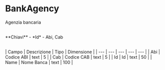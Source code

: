 # BankAgency

Agenzia bancaria

<br>
**Chiavi**
- *Id*
- Abi, Cab
<br><br>

| Campo | Descrizione | Tipo | Dimensione | 
| --- | --- | --- | --- | --- |
| Abi | Codice ABI | text | 5 |
| Cab | Codice CAB | text | 5 |
| Id | Id | text | 50 |
| Name | Nome Banca | text | 100 |

